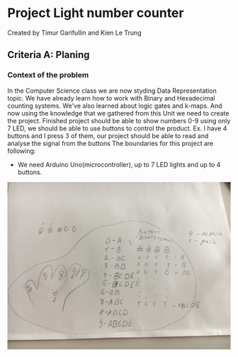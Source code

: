 # Project Light number counter
Created by Timur Garifullin and Kien Le Trung

## Criteria A: Planing
### Context of the problem
In the Computer Science class we are now styding Data Representation topic. We have already learn how to work with Binary and Hexadecimal counting systems. 
We've also learned about logic gates and k-maps. And now using the knowledge that we gathered from this Unit we need to create the project.
Finished project should be able to show numbers 0-9 using only 7 LED, we should be able to use buttons to control the product. 
Ex. I have 4 buttons and I press 3 of them, our project should be able to read and analyse the signal from the buttons 
The boundaries for this project are following:
* We need Arduino Uno(microcontroller), up to 7 LED lights and up to 4 buttons.

![Photo](https://github.com/TimurGar/Unit-2/blob/main/Project%20Light%20number%20counter%20Hand/IMG_3803.JPG)
